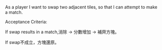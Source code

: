 As a player I want to swap two adjacent tiles, so that I can attempt to make a match.

Acceptance Criteria:

If swap results in a match,消除 → 分數增加 → 補齊方塊。

If swap不成立，方塊還原。